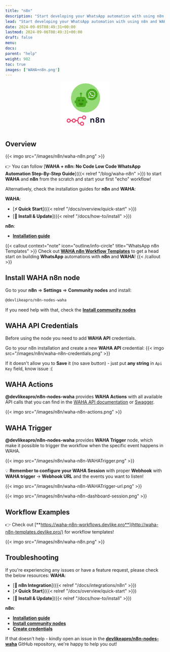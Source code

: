 ```yaml
---
title: "n8n"
description: "Start developing your WhatsApp automation with using n8n and WAHA in pair!"
lead: "Start developing your WhatsApp automation with using n8n and WAHA in pair!"
date: 2024-09-05T08:49:31+00:00
lastmod: 2024-09-06T08:49:31+00:00
draft: false
menu:
docs:
parent: "help"
weight: 902
toc: true
images: ['WAHA+n8n.png']
---
```


<p align="center">
  <img src="/images/n8n/WAHA+n8n.png" style="width: 150px">
</p>

## Overview

{{< imgo src="/images/n8n/waha-n8n.png" >}}

👉 You can follow 
[**WAHA + n8n: No Code Low Code WhatsApp Automation Step-By-Step Guide**]({{< relref "/blog/waha-n8n" >}}) 
to start **WAHA** and **n8n** from the scratch and start your first "echo" workflow!

Alternatively, check the installation guides for **n8n** and **WAHA**:

**WAHA**:
   - [**⚡ Quick Start**]({{< relref "/docs/overview/quick-start" >}})
   - [**🔧 Install & Update**]({{< relref "/docs/how-to/install" >}})

**n8n**:
   - [**Installation guide**](https://docs.n8n.io/hosting/installation/docker/#starting-n8n)


{{< callout context="note" icon="outline/info-circle" title="WhatsApp n8n Templates" >}}
Check out [**WAHA n8n Workflow Templates**](https://waha-n8n-templates.devlike.pro/)
to get a head start on building **WhatsApp** automations with **n8n** and **WAHA**!
{{< /callout >}}

## Install WAHA n8n node
Go to your **n8n** => **Settings** => **Community nodes** and install:

```sh
@devlikeapro/n8n-nodes-waha
```

If you need help with that, check the
[**Install community nodes**](https://docs.n8n.io/integrations/community-nodes/installation/gui-install/)

## WAHA API Credentials

Before using the node you need to add **WAHA API** credentials.

Go to your n8n installation and create a new **WAHA API** credential:
{{< imgo src="/images/n8n/waha-n8n-credentials.png" >}}

If it doesn't allow you to **Save** it (no save button) - just put **any string** in `Api Key` field, know issue :(

## WAHA Actions
**@devlikeapro/n8n-nodes-waha** provides **WAHA Actions** with all available API calls that you can find 
in the [WAHA API documentation](https://waha.devlike.pro/docs/how-to/) or [Swagger](https://waha.devlike.pro/swagger/).

{{< imgo src="/images/n8n/waha-n8n-actions.png" >}}

## WAHA Trigger
**@devlikeapro/n8n-nodes-waha** provides **WAHA Trigger** node,
which make it possible to trigger the workflow when the specific event happens in WAHA.

{{< imgo src="/images/n8n/waha-n8n-WAHATrigger.png" >}}

💡 **Remember to configure your WAHA Session** with proper **Webhook** with **WAHA trigger** -> **Webhook URL** and 
the events you want to listen!

{{< imgo src="/images/n8n/waha-n8n-WAHATrigger-url.png" >}}

{{< imgo src="/images/n8n/waha-n8n-dashboard-session.png" >}}

## Workflow Examples
👉 Check out
[**https://waha-n8n-workflows.devlike.pro**](http://waha-n8n-templates.devlike.pro/)
for workflow templates!

{{< imgo src="/images/n8n/waha-n8n.png" >}}

## Troubleshooting
If you're experiencing any issues or have a feature request, please check the below resources:
**WAHA**:
- [**🔌 n8n Integration**]({{< relref "/docs/integrations/n8n" >}})
- [**⚡ Quick Start**]({{< relref "/docs/overview/quick-start" >}})
- [**🔧 Install & Update**]({{< relref "/docs/how-to/install" >}})

**n8n**:
- [**Installation guide**](https://docs.n8n.io/hosting/installation/docker/#starting-n8n)
- [**Install community nodes**](https://docs.n8n.io/integrations/community-nodes/installation/gui-install/)
- [**Create credentials**](https://docs.n8n.io/credentials/add-edit-credentials/)

If that doesn't help - kindly open an issue in the
[**devlikeapro/n8n-nodes-waha**](https://github.com/devlikeapro/n8n-nodes-waha/)
GitHub repository, we're happy to help you out!
